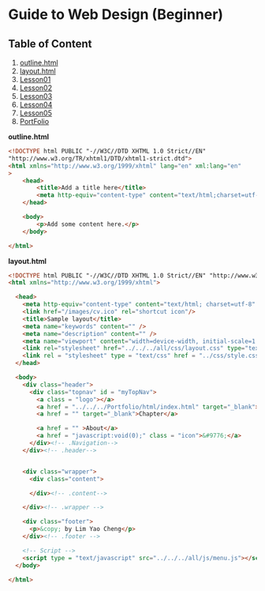 # Guide to Web Design (Beginner)

## Table of Content
1. [outline.html](https://github.com/yclim95/GuidetoWebDesign/blob/master/outline.html)
2. [layout.html](https://github.com/yclim95/GuidetoWebDesign/blob/master/all/html/layout.html)
3. [Lesson01](https://github.com/yclim95/GuidetoWebDesign/tree/master/Lesson01)
4. [Lesson02](https://github.com/yclim95/GuidetoWebDesign/tree/master/Lesson02)
5. [Lesson03](https://github.com/yclim95/GuidetoWebDesign/tree/master/Lesson03)
6. [Lesson04](https://github.com/yclim95/GuidetoWebDesign/tree/master/Lesson04/ReferenceList)
7. [Lesson05](https://github.com/yclim95/GuidetoWebDesign/tree/master/Lesson05)
8. [PortFolio](https://github.com/yclim95/GuidetoWebDesign/tree/master/PortFolio)

**outline.html**
```html
<!DOCTYPE html PUBLIC "-//W3C//DTD XHTML 1.0 Strict//EN"
"http://www.w3.org/TR/xhtml1/DTD/xhtml1-strict.dtd">
<html xmlns="http://www.w3.org/1999/xhtml" lang="en" xml:lang="en"
>
	<head>
		<title>Add a title here</title>
		<meta http-equiv="content-type" content="text/html;charset=utf-8" />
	</head>

	<body>
		<p>Add some content here.</p>
	</body>

</html>
```

**layout.html**
```html
<!DOCTYPE html PUBLIC "-//W3C//DTD XHTML 1.0 Strict//EN" "http://www.w3.org/TR/xhtml1/DTD/xhtml1-strict.dtd">
<html xmlns="http://www.w3.org/1999/xhtml">

  <head>
  	<meta http-equiv="content-type" content="text/html; charset=utf-8" />
    <link href="/images/cv.ico" rel="shortcut icon"/>
  	<title>Sample layout</title>
  	<meta name="keywords" content="" />
  	<meta name="description" content="" />
    <meta name="viewport" content="width=device-width, initial-scale=1.0">
  	<link rel="stylesheet" href="../../../all/css/layout.css" type="text/css" />
    <link rel = "stylesheet" type = "text/css" href = "../css/style.css" />
  </head>

  <body>
    <div class="header">
      <div class="topnav" id = "myTopNav">
        <a class = "logo"></a>
        <a href = "../../../Portfolio/html/index.html" target="_blank">Home</a>
        <a href = "" target="_blank">Chapter</a>

        <a href = "" >About</a>
        <a href = "javascript:void(0);" class = "icon">&#9776;</a>
      </div><!-- .Navigation-->
    </div><!-- .header-->


    <div class="wrapper">
      <div class="content">

      </div><!-- .content-->

    </div><!-- .wrapper -->

    <div class="footer">
      <p>&copy; by Lim Yao Cheng</p>
    </div><!-- .footer -->

    <!-- Script -->
    <script type = "text/javascript" src="../../../all/js/menu.js"></script>
  </body>

</html>

```
